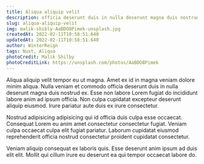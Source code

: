 ```yaml
---
title: Aliqua aliquip velit
description: officia deserunt duis in nulla deserunt magna duis nostrud ex. Esse non labore
slug: aliqua-aliquip-velit
img: malik-shibly-AaBDO8Pimek-unsplash.jpg
createdAt: 2022-02-11T10:58:51.640
updatedAt: 2022-02-11T10:58:51.640
author: WinterReign
tags: Nuxt, Aliqua
photoCredit: Malik Shilby
photoCreditLink: https://unsplash.com/photos/AaBDO8Pimek
---
```


Aliqua aliquip velit tempor eu ut magna. Amet ex id in magna veniam dolore minim aliqua. Nulla veniam et commodo officia deserunt duis in nulla deserunt magna duis nostrud ex. Esse non labore Lorem fugiat do incididunt labore anim ad ipsum officia. Non culpa cupidatat excepteur deserunt aliquip eiusmod. Irure pariatur aute duis ex irure consectetur.

Nostrud adipisicing adipisicing qui id officia duis culpa esse occaecat. Consequat Lorem eu anim amet consectetur consectetur fugiat. Veniam culpa occaecat culpa elit fugiat pariatur. Laborum cupidatat eiusmod reprehenderit officia nostrud consectetur proident cupidatat consectetur.

Veniam aliquip consequat ex laboris quis. Esse deserunt anim ipsum ad duis elit elit. Mollit qui cillum irure eu deserunt ea qui tempor occaecat labore do.
